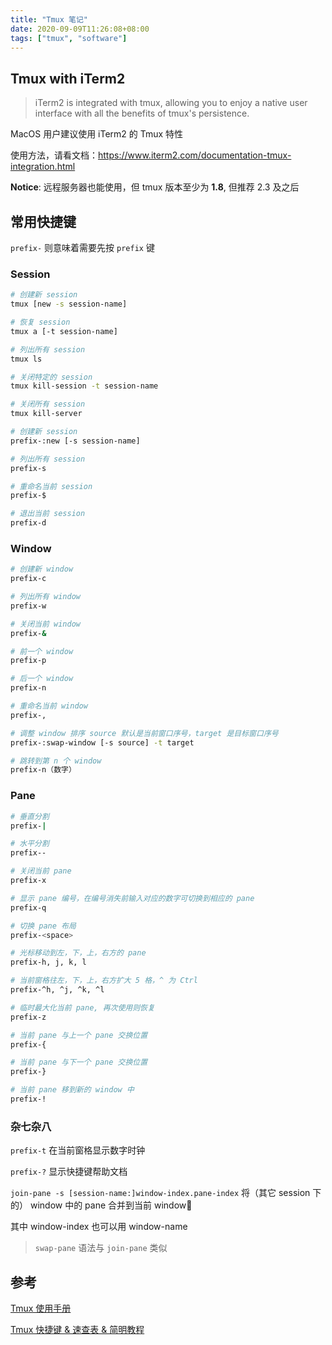 ```yaml
---
title: "Tmux 笔记"
date: 2020-09-09T11:26:08+08:00
tags: ["tmux", "software"]
---
```


## Tmux with iTerm2

> iTerm2 is integrated with tmux, allowing you to enjoy a native user interface with all the benefits of tmux's persistence.

MacOS 用户建议使用 iTerm2 的 Tmux 特性

使用方法，请看文档：https://www.iterm2.com/documentation-tmux-integration.html

**Notice**: 远程服务器也能使用，但 tmux 版本至少为 **1.8**, 但推荐 2.3 及之后

<!--
   - ## 配置
   - 有时候需要使用原生 tmux, 此时使用该[配置](tmux.conf)
   -
   - ## 安装
   -
   - ```sh
   - curl 'https://raw.githubusercontent.com/CsYakamoz/blog/master/article/tmux/tmux.conf' -o "${HOME}/.tmux.conf"
   - ```
   -->

## 常用快捷键

`prefix-` 则意味着需要先按 `prefix` 键

### Session

```sh
# 创建新 session
tmux [new -s session-name]

# 恢复 session
tmux a [-t session-name]

# 列出所有 session
tmux ls

# 关闭特定的 session
tmux kill-session -t session-name

# 关闭所有 session
tmux kill-server
```

```sh
# 创建新 session
prefix-:new [-s session-name]

# 列出所有 session
prefix-s

# 重命名当前 session
prefix-$

# 退出当前 session
prefix-d
```

### Window

```sh
# 创建新 window
prefix-c

# 列出所有 window
prefix-w

# 关闭当前 window
prefix-&

# 前一个 window
prefix-p

# 后一个 window
prefix-n

# 重命名当前 window
prefix-,

# 调整 window 排序 source 默认是当前窗口序号，target 是目标窗口序号
prefix-:swap-window [-s source] -t target

# 跳转到第 n 个 window
prefix-n（数字）
```

### Pane

```sh
# 垂直分割
prefix-|

# 水平分割
prefix--

# 关闭当前 pane
prefix-x

# 显示 pane 编号，在编号消失前输入对应的数字可切换到相应的 pane
prefix-q

# 切换 pane 布局
prefix-<space>

# 光标移动到左，下，上，右方的 pane
prefix-h, j, k, l

# 当前窗格往左，下，上，右方扩大 5 格，^ 为 Ctrl
prefix-^h, ^j, ^k, ^l

# 临时最大化当前 pane, 再次使用则恢复
prefix-z

# 当前 pane 与上一个 pane 交换位置
prefix-{

# 当前 pane 与下一个 pane 交换位置
prefix-}

# 当前 pane 移到新的 window 中
prefix-!
```

### 杂七杂八

`prefix-t` 在当前窗格显示数字时钟

`prefix-?` 显示快捷键帮助文档

`join-pane -s [session-name:]window-index.pane-index` 将（其它 session 下的） window 中的 pane 合并到当前 window

其中 window-index 也可以用 window-name

> `swap-pane` 语法与 `join-pane` 类似

## 参考

[Tmux 使用手册](http://louiszhai.github.io/2017/09/30/tmux/)

[Tmux 快捷键 & 速查表 & 简明教程](https://gist.github.com/ryerh/14b7c24dfd623ef8edc7)
